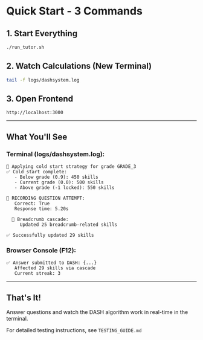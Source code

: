 # Quick Start - 3 Commands

## 1. Start Everything

```bash
./run_tutor.sh
```

## 2. Watch Calculations (New Terminal)

```bash
tail -f logs/dashsystem.log
```

## 3. Open Frontend

```
http://localhost:3000
```

---

## What You'll See

### Terminal (logs/dashsystem.log):
```
🎯 Applying cold start strategy for grade GRADE_3
✅ Cold start complete:
   - Below grade (0.9): 450 skills
   - Current grade (0.0): 500 skills
   - Above grade (-1 locked): 550 skills

🔄 RECORDING QUESTION ATTEMPT:
   Correct: True
   Response time: 5.20s

  🌳 Breadcrumb cascade:
     Updated 25 breadcrumb-related skills

✅ Successfully updated 29 skills
```

### Browser Console (F12):
```
✅ Answer submitted to DASH: {...}
   Affected 29 skills via cascade
   Current streak: 3
```

---

## That's It!

Answer questions and watch the DASH algorithm work in real-time in the terminal.

For detailed testing instructions, see `TESTING_GUIDE.md`
